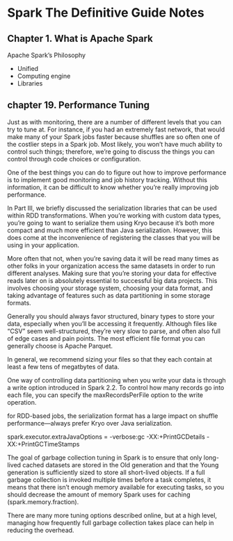 # Spark The Definitive Guide Notes

## Chapter 1. What is Apache Spark

Apache Spark’s Philosophy

* Unified
* Computing engine
* Libraries

## chapter 19. Performance Tuning
Just as with monitoring, there are a number of different levels that you can try to tune at. For
instance, if you had an extremely fast network, that would make many of your Spark jobs faster
because shuffles are so often one of the costlier steps in a Spark job. Most likely, you won’t have
much ability to control such things; therefore, we’re going to discuss the things you can control
through code choices or configuration.

One of the best things you can do to figure out how to improve performance is to implement good
monitoring and job history tracking. Without this information, it can be difficult to know whether
you’re really improving job performance.

In Part III, we briefly discussed the serialization libraries that can be used within RDD
transformations. When you’re working with custom data types, you’re going to want to serialize them
using Kryo because it’s both more compact and much more efficient than Java serialization. However,
this does come at the inconvenience of registering the classes that you will be using in your application.

More often that not, when you’re saving data it will be read many times as other folks in your
organization access the same datasets in order to run different analyses. Making sure that you’re
storing your data for effective reads later on is absolutely essential to successful big data
projects. This involves choosing your storage system, choosing your data format, and taking
advantage of features such as data partitioning in some storage formats.

Generally you should always favor structured, binary types to store your data, especially when
you’ll be accessing it frequently. Although files like “CSV” seem well-structured, they’re very slow
to parse, and often also full of edge cases and pain points. The most efficient file format you can
generally choose is Apache Parquet.

In general, we recommend sizing your files so that they each contain at least a few tens of
megatbytes of data.

One way of controlling data partitioning when you write your data is through a write option
introduced in Spark 2.2. To control how many records go into each file, you can specify the
maxRecordsPerFile option to the write operation.

for RDD-based jobs, the serialization format has a large impact on shuffle performance—always prefer
Kryo over Java serialization.

spark.executor.extraJavaOptions = -verbose:gc -XX:+PrintGCDetails -XX:+PrintGCTimeStamps

The goal of garbage collection tuning in Spark is to ensure that only long-lived cached datasets are
stored in the Old generation and that the Young generation is sufficiently sized to store all
short-lived objects. If a full garbage collection is invoked multiple times before a task completes,
it means that there isn’t enough memory available for executing tasks, so you should decrease the
amount of memory Spark uses for caching (spark.memory.fraction).

There are many more tuning options described online, but at a high level, managing how frequently
full garbage collection takes place can help in reducing the overhead. 